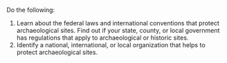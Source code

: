 Do the following:

1. Learn about the federal laws and international conventions that protect archaeological sites. Find out if your state, county, or local government has regulations that apply to archaeological or historic sites.
1. Identify a national, international, or local organization that helps to protect archaeological sites.

